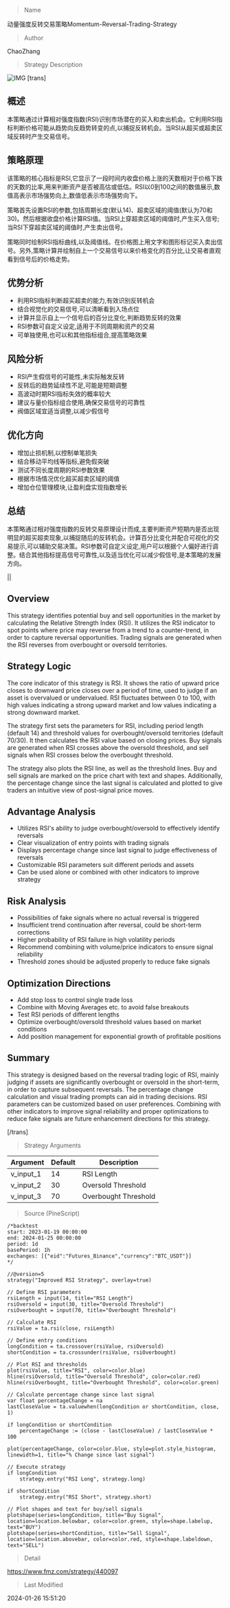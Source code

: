 
> Name

动量强度反转交易策略Momentum-Reversal-Trading-Strategy

> Author

ChaoZhang

> Strategy Description

![IMG](https://www.fmz.com/upload/asset/10830d45f976f906ab0.png)
[trans]

## 概述

本策略通过计算相对强度指数(RSI)识别市场潜在的买入和卖出机会。它利用RSI指标判断价格可能从趋势向反趋势转变的点,以捕捉反转机会。当RSI从超买或超卖区域反转时产生交易信号。

## 策略原理

该策略的核心指标是RSI,它显示了一段时间内收盘价格上涨的天数相对于价格下跌的天数的比率,用来判断资产是否被高估或低估。RSI以0到100之间的数值展示,数值高表示市场强势向上,数值低表示市场强势向下。

策略首先设置RSI的参数,包括周期长度(默认14)、超卖区域的阈值(默认为70和30)。然后根据收盘价格计算RSI值。当RSI上穿超卖区域的阈值时,产生买入信号;当RSI下穿超卖区域的阈值时,产生卖出信号。

策略同时绘制RSI指标曲线,以及阈值线。在价格图上用文字和图形标记买入卖出信号。另外,策略计算并绘制自上一个交易信号以来价格变化的百分比,让交易者直观看到信号后的价格走势。

## 优势分析

- 利用RSI指标判断超买超卖的能力,有效识别反转机会
- 结合视觉化的交易信号,可以清晰看到入场点位
- 计算并显示自上一个信号后的百分比变化,判断趋势反转的效果
- RSI参数可自定义设定,适用于不同周期和资产的交易
- 可单独使用,也可以和其他指标组合,提高策略效果

## 风险分析

- RSI产生假信号的可能性,未实际触发反转
- 反转后的趋势延续性不足,可能是短期调整
- 高波动时期RSI指标失效的概率较大
- 建议与量价指标组合使用,确保交易信号的可靠性
- 阀值区域宜适当调整,以减少假信号

## 优化方向 

- 增加止损机制,以控制单笔损失
- 结合移动平均线等指标,避免假突破
- 测试不同长度周期的RSI参数效果
- 根据市场情况优化超买超卖区域的阈值
- 增加仓位管理模块,让盈利盘实现指数增长

## 总结

本策略通过相对强度指数的反转交易原理设计而成,主要判断资产短期内是否出现明显的超买超卖现象,以捕捉随后的反转机会。计算百分比变化并配合可视化的交易提示,可以辅助交易决策。RSI参数可自定义设定,用户可以根据个人偏好进行调整。结合其他指标提高信号可靠性,以及适当优化可以减少假信号,是本策略的发展方向。

||

## Overview

This strategy identifies potential buy and sell opportunities in the market by calculating the Relative Strength Index (RSI). It utilizes the RSI indicator to spot points where price may reverse from a trend to a counter-trend, in order to capture reversal opportunities. Trading signals are generated when the RSI reverses from overbought or oversold territories.  

## Strategy Logic

The core indicator of this strategy is RSI. It shows the ratio of upward price closes to downward price closes over a period of time, used to judge if an asset is overvalued or undervalued. RSI fluctuates between 0 to 100, with high values indicating a strong upward market and low values indicating a strong downward market.

The strategy first sets the parameters for RSI, including period length (default 14) and threshold values for overbought/oversold territories (default 70/30). It then calculates the RSI value based on closing prices. Buy signals are generated when RSI crosses above the oversold threshold, and sell signals when RSI crosses below the overbought threshold.  

The strategy also plots the RSI line, as well as the threshold lines. Buy and sell signals are marked on the price chart with text and shapes. Additionally, the percentage change since the last signal is calculated and plotted to give traders an intuitive view of post-signal price moves.

## Advantage Analysis  

- Utilizes RSI's ability to judge overbought/oversold to effectively identify reversals 
- Clear visualization of entry points with trading signals  
- Displays percentage change since last signal to judge effectiveness of reversals
- Customizable RSI parameters suit different periods and assets
- Can be used alone or combined with other indicators to improve strategy 

## Risk Analysis

- Possibilities of fake signals where no actual reversal is triggered
- Insufficient trend continuation after reversal, could be short-term corrections
- Higher probability of RSI failure in high volatility periods 
- Recommend combining with volume/price indicators to ensure signal reliability
- Threshold zones should be adjusted properly to reduce fake signals

## Optimization Directions

- Add stop loss to control single trade loss
- Combine with Moving Averages etc. to avoid false breakouts 
- Test RSI periods of different lengths  
- Optimize overbought/oversold threshold values based on market conditions
- Add position management for exponential growth of profitable positions

## Summary

This strategy is designed based on the reversal trading logic of RSI, mainly judging if assets are significantly overbought or oversold in the short-term, in order to capture subsequent reversals. The percentage change calculation and visual trading prompts can aid in trading decisions. RSI parameters can be customized based on user preferences. Combining with other indicators to improve signal reliability and proper optimizations to reduce fake signals are future enhancement directions for this strategy.

[/trans]

> Strategy Arguments



|Argument|Default|Description|
|----|----|----|
|v_input_1|14|RSI Length|
|v_input_2|30|Oversold Threshold|
|v_input_3|70|Overbought Threshold|


> Source (PineScript)

``` pinescript
/*backtest
start: 2023-01-19 00:00:00
end: 2024-01-25 00:00:00
period: 1d
basePeriod: 1h
exchanges: [{"eid":"Futures_Binance","currency":"BTC_USDT"}]
*/

//@version=5
strategy("Improved RSI Strategy", overlay=true)

// Define RSI parameters
rsiLength = input(14, title="RSI Length")
rsiOversold = input(30, title="Oversold Threshold")
rsiOverbought = input(70, title="Overbought Threshold")

// Calculate RSI
rsiValue = ta.rsi(close, rsiLength)

// Define entry conditions
longCondition = ta.crossover(rsiValue, rsiOversold)
shortCondition = ta.crossunder(rsiValue, rsiOverbought)

// Plot RSI and thresholds
plot(rsiValue, title="RSI", color=color.blue)
hline(rsiOversold, title="Oversold Threshold", color=color.red)
hline(rsiOverbought, title="Overbought Threshold", color=color.green)

// Calculate percentage change since last signal
var float percentageChange = na
lastCloseValue = ta.valuewhen(longCondition or shortCondition, close, 1)

if longCondition or shortCondition
    percentageChange := (close - lastCloseValue) / lastCloseValue * 100

plot(percentageChange, color=color.blue, style=plot.style_histogram, linewidth=1, title="% Change since last signal")

// Execute strategy
if longCondition
    strategy.entry("RSI Long", strategy.long)
    
if shortCondition
    strategy.entry("RSI Short", strategy.short)

// Plot shapes and text for buy/sell signals
plotshape(series=longCondition, title="Buy Signal", location=location.belowbar, color=color.green, style=shape.labelup, text="BUY")
plotshape(series=shortCondition, title="Sell Signal", location=location.abovebar, color=color.red, style=shape.labeldown, text="SELL")

```

> Detail

https://www.fmz.com/strategy/440097

> Last Modified

2024-01-26 15:51:20
